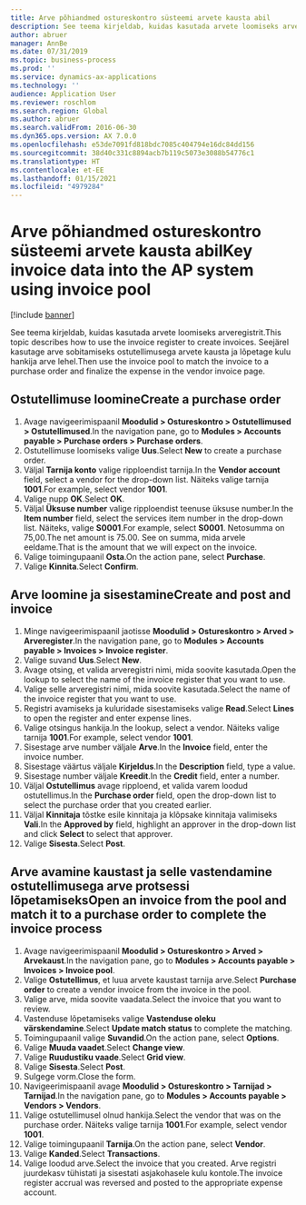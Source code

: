 ```yaml
---
title: Arve põhiandmed ostureskontro süsteemi arvete kausta abil
description: See teema kirjeldab, kuidas kasutada arvete loomiseks arveregistrit.
author: abruer
manager: AnnBe
ms.date: 07/31/2019
ms.topic: business-process
ms.prod: ''
ms.service: dynamics-ax-applications
ms.technology: ''
audience: Application User
ms.reviewer: roschlom
ms.search.region: Global
ms.author: abruer
ms.search.validFrom: 2016-06-30
ms.dyn365.ops.version: AX 7.0.0
ms.openlocfilehash: e53de7091fd818bdc7085c404794e16dc84dd156
ms.sourcegitcommit: 38d40c331c8894acb7b119c5073e3088b54776c1
ms.translationtype: HT
ms.contentlocale: et-EE
ms.lasthandoff: 01/15/2021
ms.locfileid: "4979284"
---
```

# <a name="key-invoice-data-into-the-ap-system-using-invoice-pool"></a><span data-ttu-id="8d6fc-103">Arve põhiandmed ostureskontro süsteemi arvete kausta abil</span><span class="sxs-lookup"><span data-stu-id="8d6fc-103">Key invoice data into the AP system using invoice pool</span></span>

[!include [banner](../../includes/banner.md)]

<span data-ttu-id="8d6fc-104">See teema kirjeldab, kuidas kasutada arvete loomiseks arveregistrit.</span><span class="sxs-lookup"><span data-stu-id="8d6fc-104">This topic describes how to use the invoice register to create invoices.</span></span> <span data-ttu-id="8d6fc-105">Seejärel kasutage arve sobitamiseks ostutellimusega arvete kausta ja lõpetage kulu hankija arve lehel.</span><span class="sxs-lookup"><span data-stu-id="8d6fc-105">Then use the invoice pool to match the invoice to a purchase order and finalize the expense in the vendor invoice page.</span></span>


## <a name="create-a-purchase-order"></a><span data-ttu-id="8d6fc-106">Ostutellimuse loomine</span><span class="sxs-lookup"><span data-stu-id="8d6fc-106">Create a purchase order</span></span>
1. <span data-ttu-id="8d6fc-107">Avage navigeerimispaanil **Moodulid > Ostureskontro > Ostutellimused > Ostutellimused**.</span><span class="sxs-lookup"><span data-stu-id="8d6fc-107">In the navigation pane, go to **Modules > Accounts payable > Purchase orders > Purchase orders**.</span></span>
2. <span data-ttu-id="8d6fc-108">Ostutellimuse loomiseks valige **Uus**.</span><span class="sxs-lookup"><span data-stu-id="8d6fc-108">Select **New** to create a purchase order.</span></span>
3. <span data-ttu-id="8d6fc-109">Väljal **Tarnija konto** valige ripploendist tarnija.</span><span class="sxs-lookup"><span data-stu-id="8d6fc-109">In the **Vendor account** field, select a vendor for the drop-down list.</span></span> <span data-ttu-id="8d6fc-110">Näiteks valige tarnija **1001**.</span><span class="sxs-lookup"><span data-stu-id="8d6fc-110">For example, select vendor **1001**.</span></span>
4. <span data-ttu-id="8d6fc-111">Valige nupp **OK**.</span><span class="sxs-lookup"><span data-stu-id="8d6fc-111">Select **OK**.</span></span>
5. <span data-ttu-id="8d6fc-112">Väljal **Üksuse number** valige ripploendist teenuse üksuse number.</span><span class="sxs-lookup"><span data-stu-id="8d6fc-112">In the **Item number** field, select the services item number in the drop-down list.</span></span> <span data-ttu-id="8d6fc-113">Näiteks, valige **S0001**.</span><span class="sxs-lookup"><span data-stu-id="8d6fc-113">For example, select **S0001**.</span></span> <span data-ttu-id="8d6fc-114">Netosumma on 75,00.</span><span class="sxs-lookup"><span data-stu-id="8d6fc-114">The net amount is 75.00.</span></span>  <span data-ttu-id="8d6fc-115">See on summa, mida arvele eeldame.</span><span class="sxs-lookup"><span data-stu-id="8d6fc-115">That is the amount that we will expect on the invoice.</span></span>  
6. <span data-ttu-id="8d6fc-116">Valige toimingupaanil **Osta**.</span><span class="sxs-lookup"><span data-stu-id="8d6fc-116">On the action pane, select **Purchase**.</span></span>
7. <span data-ttu-id="8d6fc-117">Valige **Kinnita**.</span><span class="sxs-lookup"><span data-stu-id="8d6fc-117">Select **Confirm**.</span></span>

## <a name="create-and-post-and-invoice"></a><span data-ttu-id="8d6fc-118">Arve loomine ja sisestamine</span><span class="sxs-lookup"><span data-stu-id="8d6fc-118">Create and post and invoice</span></span>
1. <span data-ttu-id="8d6fc-119">Minge navigeerimispaanil jaotisse **Moodulid > Ostureskontro > Arved > Arveregister**.</span><span class="sxs-lookup"><span data-stu-id="8d6fc-119">In the navigation pane, go to **Modules > Accounts payable > Invoices > Invoice register**.</span></span>
2. <span data-ttu-id="8d6fc-120">Valige suvand **Uus**.</span><span class="sxs-lookup"><span data-stu-id="8d6fc-120">Select **New**.</span></span>
3. <span data-ttu-id="8d6fc-121">Avage otsing, et valida arveregistri nimi, mida soovite kasutada.</span><span class="sxs-lookup"><span data-stu-id="8d6fc-121">Open the lookup to select the name of the invoice register that you want to use.</span></span>
4. <span data-ttu-id="8d6fc-122">Valige selle arveregistri nimi, mida soovite kasutada.</span><span class="sxs-lookup"><span data-stu-id="8d6fc-122">Select the name of the invoice register that you want to use.</span></span>
5. <span data-ttu-id="8d6fc-123">Registri avamiseks ja kuluridade sisestamiseks valige **Read**.</span><span class="sxs-lookup"><span data-stu-id="8d6fc-123">Select **Lines** to open the register and enter expense lines.</span></span>
6. <span data-ttu-id="8d6fc-124">Valige otsingus hankija.</span><span class="sxs-lookup"><span data-stu-id="8d6fc-124">In the lookup, select a vendor.</span></span> <span data-ttu-id="8d6fc-125">Näiteks valige tarnija **1001**.</span><span class="sxs-lookup"><span data-stu-id="8d6fc-125">For example, select vendor **1001**.</span></span>
7. <span data-ttu-id="8d6fc-126">Sisestage arve number väljale **Arve**.</span><span class="sxs-lookup"><span data-stu-id="8d6fc-126">In the **Invoice** field, enter the invoice number.</span></span>
8. <span data-ttu-id="8d6fc-127">Sisestage väärtus väljale **Kirjeldus**.</span><span class="sxs-lookup"><span data-stu-id="8d6fc-127">In the **Description** field, type a value.</span></span>
9. <span data-ttu-id="8d6fc-128">Sisestage number väljale **Kreedit**.</span><span class="sxs-lookup"><span data-stu-id="8d6fc-128">In the **Credit** field, enter a number.</span></span>
10. <span data-ttu-id="8d6fc-129">Väljal **Ostutellimus** avage ripploend, et valida varem loodud ostutellimus.</span><span class="sxs-lookup"><span data-stu-id="8d6fc-129">In the **Purchase order** field, open the drop-down list to select the purchase order that you created earlier.</span></span>
11. <span data-ttu-id="8d6fc-130">Väljal **Kinnitaja** tõstke esile kinnitaja ja klõpsake kinnitaja valimiseks **Vali**.</span><span class="sxs-lookup"><span data-stu-id="8d6fc-130">In the **Approved by** field, highlight an approver in the drop-down list and click **Select** to select that approver.</span></span>
12. <span data-ttu-id="8d6fc-131">Valige **Sisesta**.</span><span class="sxs-lookup"><span data-stu-id="8d6fc-131">Select **Post**.</span></span>

## <a name="open-an-invoice-from-the-pool-and-match-it-to-a-purchase-order-to-complete-the-invoice-process"></a><span data-ttu-id="8d6fc-132">Arve avamine kaustast ja selle vastendamine ostutellimusega arve protsessi lõpetamiseks</span><span class="sxs-lookup"><span data-stu-id="8d6fc-132">Open an invoice from the pool and match it to a purchase order to complete the invoice process</span></span>
1. <span data-ttu-id="8d6fc-133">Avage navigeerimispaanil **Moodulid > Ostureskontro > Arved > Arvekaust**.</span><span class="sxs-lookup"><span data-stu-id="8d6fc-133">In the navigation pane, go to **Modules > Accounts payable > Invoices > Invoice pool**.</span></span>
2. <span data-ttu-id="8d6fc-134">Valige **Ostutellimus**, et luua arvete kaustast tarnija arve.</span><span class="sxs-lookup"><span data-stu-id="8d6fc-134">Select **Purchase order** to create a vendor invoice from the invoice in the pool.</span></span>
3. <span data-ttu-id="8d6fc-135">Valige arve, mida soovite vaadata.</span><span class="sxs-lookup"><span data-stu-id="8d6fc-135">Select the invoice that you want to review.</span></span>
4. <span data-ttu-id="8d6fc-136">Vastenduse lõpetamiseks valige **Vastenduse oleku värskendamine**.</span><span class="sxs-lookup"><span data-stu-id="8d6fc-136">Select **Update match status** to complete the matching.</span></span>
5. <span data-ttu-id="8d6fc-137">Toimingupaanil valige **Suvandid**.</span><span class="sxs-lookup"><span data-stu-id="8d6fc-137">On the action pane, select **Options**.</span></span>
6. <span data-ttu-id="8d6fc-138">Valige **Muuda vaadet**.</span><span class="sxs-lookup"><span data-stu-id="8d6fc-138">Select **Change view**.</span></span>
7. <span data-ttu-id="8d6fc-139">Valige **Ruudustiku vaade**.</span><span class="sxs-lookup"><span data-stu-id="8d6fc-139">Select **Grid view**.</span></span>
8. <span data-ttu-id="8d6fc-140">Valige **Sisesta**.</span><span class="sxs-lookup"><span data-stu-id="8d6fc-140">Select **Post**.</span></span>
9. <span data-ttu-id="8d6fc-141">Sulgege vorm.</span><span class="sxs-lookup"><span data-stu-id="8d6fc-141">Close the form.</span></span>
10. <span data-ttu-id="8d6fc-142">Navigeerimispaanil avage **Moodulid > Ostureskontro > Tarnijad > Tarnijad**.</span><span class="sxs-lookup"><span data-stu-id="8d6fc-142">In the navigation pane, go to **Modules > Accounts payable > Vendors > Vendors**.</span></span>
11. <span data-ttu-id="8d6fc-143">Valige ostutellimusel olnud hankija.</span><span class="sxs-lookup"><span data-stu-id="8d6fc-143">Select the vendor that was on the purchase order.</span></span> <span data-ttu-id="8d6fc-144">Näiteks valige tarnija **1001**.</span><span class="sxs-lookup"><span data-stu-id="8d6fc-144">For example, select vendor **1001**.</span></span>
12. <span data-ttu-id="8d6fc-145">Valige toimingupaanil **Tarnija**.</span><span class="sxs-lookup"><span data-stu-id="8d6fc-145">On the action pane, select **Vendor**.</span></span>
13. <span data-ttu-id="8d6fc-146">Valige **Kanded**.</span><span class="sxs-lookup"><span data-stu-id="8d6fc-146">Select **Transactions**.</span></span>
14. <span data-ttu-id="8d6fc-147">Valige loodud arve.</span><span class="sxs-lookup"><span data-stu-id="8d6fc-147">Select the invoice that you created.</span></span> <span data-ttu-id="8d6fc-148">Arve registri juurdekasv tühistati ja sisestati asjakohasele kulu kontole.</span><span class="sxs-lookup"><span data-stu-id="8d6fc-148">The invoice register accrual was reversed and posted to the appropriate expense account.</span></span>  

